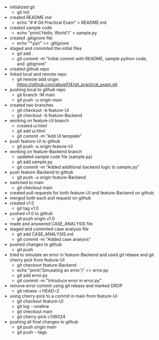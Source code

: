 - initialized git
    - git init
- created README.md
    - echo "# # Git Practical Exam" > README.md
- created sample code
    - echo "print('Hello, World')" > sample.py
- created .gitignore file
    - echo "*.pyc" >> .gitignore
- staged and commited the initial files
    - git add .
    - git commit -m "Initial commit with README, sample python code, and .gitignore"
- created github repo
- linked local and remote repo
    - git remote add origin https://github.com/abug014/git_practical_exam.git
- pushing local to github repo
    - git branch -M main
    - git push -u origin main
-  created two branches
    - git checkout -b feature-UI
    - git checkout -b feature-Backend
-  working on feature-UI branch
    - created ui.html
    - git add ui.html
    - git commit -m "Add UI template"
-  push feature-UI to github
    - git push -u origin feature-UI
-  working on feature-Backend branch
    - updated sample code file (sample.py)
    - git add sample.py
    - git commit -m "Added additional backend logic to sample.py"
-  push feature-Backend to github
    - git push -u origin feature-Backend
-  switched to main
    - git checkout main
-  created pull requests for both feature-UI and feature-Backend on github
-  merged both each pull request on github
-  created v1.0
    - git tag v1.0
-  pushed v1.0 to github
    - git push origin v1.0
-  made and answered CASE_ANALYSIS file
-  staged and commited case analysis file
    - git add CASE_ANALYSIS.md
    - git commit -m "Added case analysis"
-  pushed changes to github
    - git push
-  tried to simulate an error in feature-Backend and used git rebase and git cherry pick from feature-UI
    - git checkout feature-Backend
    - echo "print('Simulating an error')" >> error.py
    - git add error.py
    - git commit -m "Introduce error in error.py"
-  remove error commit using git rebase and marked DROP
    - git rebase -i HEAD~2
-  using cherry-pick to a commit in main from feature-UI
    - git checkout feature-UI
    - git log --oneline
    - git checkout main
    - git cherry-pick c7d9324
-  pushing all final changes to github
    - git push origin main
    - git push --tags
    




